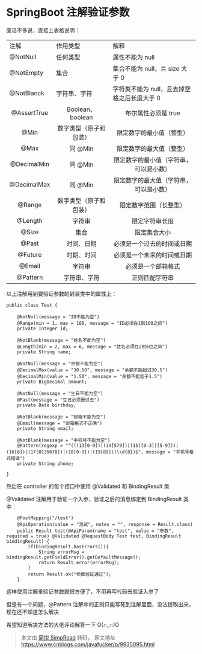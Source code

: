 SpringBoot 注解验证参数
=================

废话不多说，直接上表格说明：

<table border="0"><tbody><tr><td>注解</td><td>作用类型</td><td>解释</td></tr><tr><td>@NotNull</td><td>任何类型</td><td>属性不能为 null</td></tr><tr><td>@NotEmpty</td><td>集合</td><td>集合不能为 null，且 size 大于 0</td></tr><tr><td>@NotBlanck</td><td>字符串、字符</td><td>字符类不能为 null，且去掉空格之后长度大于 0</td></tr><tr align="center" valign="middle"><td>@AssertTrue</td><td align="center" valign="middle">Boolean、boolean</td><td>布尔属性必须是 true</td></tr><tr align="center" valign="middle"><td>@Min</td><td align="center" valign="middle">数字类型（原子和包装）</td><td>限定数字的最小值（整型）</td></tr><tr align="center" valign="middle"><td>@Max</td><td align="center" valign="middle">同 @Min</td><td>限定数字的最大值（整型）</td></tr><tr align="center" valign="middle"><td>@DecimalMin</td><td align="center" valign="middle">同 @Min</td><td>限定数字的最小值（字符串，可以是小数）</td></tr><tr align="center" valign="middle"><td>@DecimalMax</td><td align="center" valign="middle">同 @Min</td><td>限定数字的最大值（字符串，可以是小数）</td></tr><tr align="center" valign="middle"><td>@Range</td><td align="center" valign="middle">数字类型（原子和包装）</td><td>限定数字范围（长整型）</td></tr><tr align="center" valign="middle"><td>@Length</td><td align="center" valign="middle">字符串</td><td>限定字符串长度</td></tr><tr align="center" valign="middle"><td>@Size</td><td align="center" valign="middle">集合</td><td>限定集合大小</td></tr><tr align="center" valign="middle"><td>@Past</td><td align="center" valign="middle">时间、日期</td><td>必须是一个过去的时间或日期</td></tr><tr align="center" valign="middle"><td>@Future</td><td align="center" valign="middle">时期、时间</td><td>必须是一个未来的时间或日期</td></tr><tr align="center" valign="middle"><td>@Email</td><td align="center" valign="middle">字符串</td><td>必须是一个邮箱格式</td></tr><tr align="center" valign="middle"><td>@Pattern</td><td align="center" valign="middle">字符串、字符</td><td>正则匹配字符串</td></tr></tbody></table>
以上注解用到要验证参数的封装类中的属性上：

```
public class Test {

    @NotNull(message = "ID不能为空")
    @Range(min = 1, max = 100, message = "ID必须在1到100之间")
    private Integer id;

    @NotBlank(message = "姓名不能为空")
    @Length(min = 2, max = 6, message = "姓名必须在2到6位之间")
    private String name;

    @NotNull(message = "余额不能为空")
    @DecimalMax(value = "30.50", message = "余额不能超过30.5")
    @DecimalMin(value = "1.50", message = "余额不能低于1.5")
    private BigDecimal amount;

    @NotNull(message = "生日不能为空")
    @Past(message = "生日必须是过去")
    private Date birthday;

    @NotBlank(message = "邮箱不能为空")
    @Email(message = "邮箱格式不正确")
    private String email;

    @NotBlank(message = "手机号不能为空")
    @Pattern(regexp = "^(((13[0-9])|(14[579])|(15([0-3]|[5-9]))|(16[6])|(17[0135678])|(18[0-9])|(19[89]))\\d{8})$", message = "手机号格式错误")
    private String phone;

}

```

然后在 controller 的每个接口中使用 @Validated 和 BindingResult 类

@Validated 注解用于验证一个入参，验证之后的消息绑定到 BindingResult 类中：

```
    @PostMapping("/test")
    @ApiOperation(value = "测试", notes = "", response = Result.class)
    public Result test(@ApiParam(name = "test", value = "参数", required = true) @Validated @RequestBody Test test, BindingResult bindingResult) {
        if(bindingResult.hasErrors()){
            String errorMsg = bindingResult.getFieldError().getDefaultMessage();
            return Result.error(errorMsg);
        }
        return Result.ok("参数验证通过");
    }

```

这样使用注解来验证参数就很方便了，不用再写代码去验证入参了

但是有一个问题，@Pattern 注解中的正则只能写死到注解里面，没法提取出来，现在还不知道怎么解决

希望知道解决方法的大佬评论解答一下 O(∩_∩)O

> 本文由 [简悦 SimpRead](http://ksria.com/simpread/) 转码， 原文地址 https://www.cnblogs.com/javafucker/p/9935095.html